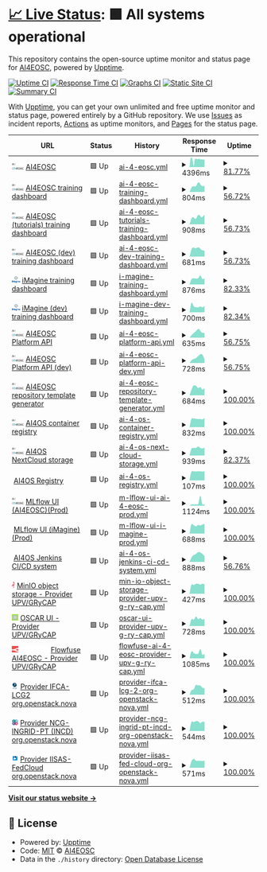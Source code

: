 # [📈 Live Status](https://AI4EOSC.github.io/status): <!--live status--> **🟩 All systems operational**

This repository contains the open-source uptime monitor and status page for [AI4EOSC](http://ai4eosc.eu), powered by [Upptime](https://github.com/upptime/upptime).

[![Uptime CI](https://github.com/AI4EOSC/status/workflows/Uptime%20CI/badge.svg)](https://github.com/AI4EOSC/status/actions?query=workflow%3A%22Uptime+CI%22)
[![Response Time CI](https://github.com/AI4EOSC/status/workflows/Response%20Time%20CI/badge.svg)](https://github.com/AI4EOSC/status/actions?query=workflow%3A%22Response+Time+CI%22)
[![Graphs CI](https://github.com/AI4EOSC/status/workflows/Graphs%20CI/badge.svg)](https://github.com/AI4EOSC/status/actions?query=workflow%3A%22Graphs+CI%22)
[![Static Site CI](https://github.com/AI4EOSC/status/workflows/Static%20Site%20CI/badge.svg)](https://github.com/AI4EOSC/status/actions?query=workflow%3A%22Static+Site+CI%22)
[![Summary CI](https://github.com/AI4EOSC/status/workflows/Summary%20CI/badge.svg)](https://github.com/AI4EOSC/status/actions?query=workflow%3A%22Summary+CI%22)

With [Upptime](https://upptime.js.org), you can get your own unlimited and free uptime monitor and status page, powered entirely by a GitHub repository. We use [Issues](https://github.com/AI4EOSC/status/issues) as incident reports, [Actions](https://github.com/AI4EOSC/status/actions) as uptime monitors, and [Pages](https://AI4EOSC.github.io/status) for the status page.

<!--start: status pages-->
<!-- This summary is generated by Upptime (https://github.com/upptime/upptime) -->
<!-- Do not edit this manually, your changes will be overwritten -->
<!-- prettier-ignore -->
| URL | Status | History | Response Time | Uptime |
| --- | ------ | ------- | ------------- | ------ |
| <img alt="" src="https://raw.githubusercontent.com/ai4eosc/status/master/static/logo.png" height="13"> [AI4EOSC](https://ai4eosc.eu) | 🟩 Up | [ai-4-eosc.yml](https://github.com/AI4EOSC/status/commits/HEAD/history/ai-4-eosc.yml) | <details><summary><img alt="Response time graph" src="./graphs/ai-4-eosc/response-time-week.png" height="20"> 4396ms</summary><br><a href="https://status.ai4eosc.eu/history/ai-4-eosc"><img alt="Response time 2616" src="https://img.shields.io/endpoint?url=https%3A%2F%2Fraw.githubusercontent.com%2FAI4EOSC%2Fstatus%2FHEAD%2Fapi%2Fai-4-eosc%2Fresponse-time.json"></a><br><a href="https://status.ai4eosc.eu/history/ai-4-eosc"><img alt="24-hour response time 4667" src="https://img.shields.io/endpoint?url=https%3A%2F%2Fraw.githubusercontent.com%2FAI4EOSC%2Fstatus%2FHEAD%2Fapi%2Fai-4-eosc%2Fresponse-time-day.json"></a><br><a href="https://status.ai4eosc.eu/history/ai-4-eosc"><img alt="7-day response time 4396" src="https://img.shields.io/endpoint?url=https%3A%2F%2Fraw.githubusercontent.com%2FAI4EOSC%2Fstatus%2FHEAD%2Fapi%2Fai-4-eosc%2Fresponse-time-week.json"></a><br><a href="https://status.ai4eosc.eu/history/ai-4-eosc"><img alt="30-day response time 4537" src="https://img.shields.io/endpoint?url=https%3A%2F%2Fraw.githubusercontent.com%2FAI4EOSC%2Fstatus%2FHEAD%2Fapi%2Fai-4-eosc%2Fresponse-time-month.json"></a><br><a href="https://status.ai4eosc.eu/history/ai-4-eosc"><img alt="1-year response time 2927" src="https://img.shields.io/endpoint?url=https%3A%2F%2Fraw.githubusercontent.com%2FAI4EOSC%2Fstatus%2FHEAD%2Fapi%2Fai-4-eosc%2Fresponse-time-year.json"></a></details> | <details><summary><a href="https://status.ai4eosc.eu/history/ai-4-eosc">81.77%</a></summary><a href="https://status.ai4eosc.eu/history/ai-4-eosc"><img alt="All-time uptime 97.24%" src="https://img.shields.io/endpoint?url=https%3A%2F%2Fraw.githubusercontent.com%2FAI4EOSC%2Fstatus%2FHEAD%2Fapi%2Fai-4-eosc%2Fuptime.json"></a><br><a href="https://status.ai4eosc.eu/history/ai-4-eosc"><img alt="24-hour uptime 98.17%" src="https://img.shields.io/endpoint?url=https%3A%2F%2Fraw.githubusercontent.com%2FAI4EOSC%2Fstatus%2FHEAD%2Fapi%2Fai-4-eosc%2Fuptime-day.json"></a><br><a href="https://status.ai4eosc.eu/history/ai-4-eosc"><img alt="7-day uptime 81.77%" src="https://img.shields.io/endpoint?url=https%3A%2F%2Fraw.githubusercontent.com%2FAI4EOSC%2Fstatus%2FHEAD%2Fapi%2Fai-4-eosc%2Fuptime-week.json"></a><br><a href="https://status.ai4eosc.eu/history/ai-4-eosc"><img alt="30-day uptime 95.65%" src="https://img.shields.io/endpoint?url=https%3A%2F%2Fraw.githubusercontent.com%2FAI4EOSC%2Fstatus%2FHEAD%2Fapi%2Fai-4-eosc%2Fuptime-month.json"></a><br><a href="https://status.ai4eosc.eu/history/ai-4-eosc"><img alt="1-year uptime 97.67%" src="https://img.shields.io/endpoint?url=https%3A%2F%2Fraw.githubusercontent.com%2FAI4EOSC%2Fstatus%2FHEAD%2Fapi%2Fai-4-eosc%2Fuptime-year.json"></a></details>
| <img alt="" src="https://raw.githubusercontent.com/ai4eosc/status/master/static/logo.png" height="13"> [AI4EOSC training dashboard](https://dashboard.cloud.ai4eosc.eu) | 🟩 Up | [ai-4-eosc-training-dashboard.yml](https://github.com/AI4EOSC/status/commits/HEAD/history/ai-4-eosc-training-dashboard.yml) | <details><summary><img alt="Response time graph" src="./graphs/ai-4-eosc-training-dashboard/response-time-week.png" height="20"> 804ms</summary><br><a href="https://status.ai4eosc.eu/history/ai-4-eosc-training-dashboard"><img alt="Response time 1078" src="https://img.shields.io/endpoint?url=https%3A%2F%2Fraw.githubusercontent.com%2FAI4EOSC%2Fstatus%2FHEAD%2Fapi%2Fai-4-eosc-training-dashboard%2Fresponse-time.json"></a><br><a href="https://status.ai4eosc.eu/history/ai-4-eosc-training-dashboard"><img alt="24-hour response time 814" src="https://img.shields.io/endpoint?url=https%3A%2F%2Fraw.githubusercontent.com%2FAI4EOSC%2Fstatus%2FHEAD%2Fapi%2Fai-4-eosc-training-dashboard%2Fresponse-time-day.json"></a><br><a href="https://status.ai4eosc.eu/history/ai-4-eosc-training-dashboard"><img alt="7-day response time 804" src="https://img.shields.io/endpoint?url=https%3A%2F%2Fraw.githubusercontent.com%2FAI4EOSC%2Fstatus%2FHEAD%2Fapi%2Fai-4-eosc-training-dashboard%2Fresponse-time-week.json"></a><br><a href="https://status.ai4eosc.eu/history/ai-4-eosc-training-dashboard"><img alt="30-day response time 963" src="https://img.shields.io/endpoint?url=https%3A%2F%2Fraw.githubusercontent.com%2FAI4EOSC%2Fstatus%2FHEAD%2Fapi%2Fai-4-eosc-training-dashboard%2Fresponse-time-month.json"></a><br><a href="https://status.ai4eosc.eu/history/ai-4-eosc-training-dashboard"><img alt="1-year response time 1049" src="https://img.shields.io/endpoint?url=https%3A%2F%2Fraw.githubusercontent.com%2FAI4EOSC%2Fstatus%2FHEAD%2Fapi%2Fai-4-eosc-training-dashboard%2Fresponse-time-year.json"></a></details> | <details><summary><a href="https://status.ai4eosc.eu/history/ai-4-eosc-training-dashboard">56.72%</a></summary><a href="https://status.ai4eosc.eu/history/ai-4-eosc-training-dashboard"><img alt="All-time uptime 93.41%" src="https://img.shields.io/endpoint?url=https%3A%2F%2Fraw.githubusercontent.com%2FAI4EOSC%2Fstatus%2FHEAD%2Fapi%2Fai-4-eosc-training-dashboard%2Fuptime.json"></a><br><a href="https://status.ai4eosc.eu/history/ai-4-eosc-training-dashboard"><img alt="24-hour uptime 98.20%" src="https://img.shields.io/endpoint?url=https%3A%2F%2Fraw.githubusercontent.com%2FAI4EOSC%2Fstatus%2FHEAD%2Fapi%2Fai-4-eosc-training-dashboard%2Fuptime-day.json"></a><br><a href="https://status.ai4eosc.eu/history/ai-4-eosc-training-dashboard"><img alt="7-day uptime 56.72%" src="https://img.shields.io/endpoint?url=https%3A%2F%2Fraw.githubusercontent.com%2FAI4EOSC%2Fstatus%2FHEAD%2Fapi%2Fai-4-eosc-training-dashboard%2Fuptime-week.json"></a><br><a href="https://status.ai4eosc.eu/history/ai-4-eosc-training-dashboard"><img alt="30-day uptime 90.04%" src="https://img.shields.io/endpoint?url=https%3A%2F%2Fraw.githubusercontent.com%2FAI4EOSC%2Fstatus%2FHEAD%2Fapi%2Fai-4-eosc-training-dashboard%2Fuptime-month.json"></a><br><a href="https://status.ai4eosc.eu/history/ai-4-eosc-training-dashboard"><img alt="1-year uptime 91.06%" src="https://img.shields.io/endpoint?url=https%3A%2F%2Fraw.githubusercontent.com%2FAI4EOSC%2Fstatus%2FHEAD%2Fapi%2Fai-4-eosc-training-dashboard%2Fuptime-year.json"></a></details>
| <img alt="" src="https://raw.githubusercontent.com/ai4eosc/status/master/static/logo.png" height="13"> [AI4EOSC (tutorials) training dashboard](https://tutorials.cloud.ai4eosc.eu) | 🟩 Up | [ai-4-eosc-tutorials-training-dashboard.yml](https://github.com/AI4EOSC/status/commits/HEAD/history/ai-4-eosc-tutorials-training-dashboard.yml) | <details><summary><img alt="Response time graph" src="./graphs/ai-4-eosc-tutorials-training-dashboard/response-time-week.png" height="20"> 908ms</summary><br><a href="https://status.ai4eosc.eu/history/ai-4-eosc-tutorials-training-dashboard"><img alt="Response time 1009" src="https://img.shields.io/endpoint?url=https%3A%2F%2Fraw.githubusercontent.com%2FAI4EOSC%2Fstatus%2FHEAD%2Fapi%2Fai-4-eosc-tutorials-training-dashboard%2Fresponse-time.json"></a><br><a href="https://status.ai4eosc.eu/history/ai-4-eosc-tutorials-training-dashboard"><img alt="24-hour response time 999" src="https://img.shields.io/endpoint?url=https%3A%2F%2Fraw.githubusercontent.com%2FAI4EOSC%2Fstatus%2FHEAD%2Fapi%2Fai-4-eosc-tutorials-training-dashboard%2Fresponse-time-day.json"></a><br><a href="https://status.ai4eosc.eu/history/ai-4-eosc-tutorials-training-dashboard"><img alt="7-day response time 908" src="https://img.shields.io/endpoint?url=https%3A%2F%2Fraw.githubusercontent.com%2FAI4EOSC%2Fstatus%2FHEAD%2Fapi%2Fai-4-eosc-tutorials-training-dashboard%2Fresponse-time-week.json"></a><br><a href="https://status.ai4eosc.eu/history/ai-4-eosc-tutorials-training-dashboard"><img alt="30-day response time 973" src="https://img.shields.io/endpoint?url=https%3A%2F%2Fraw.githubusercontent.com%2FAI4EOSC%2Fstatus%2FHEAD%2Fapi%2Fai-4-eosc-tutorials-training-dashboard%2Fresponse-time-month.json"></a><br><a href="https://status.ai4eosc.eu/history/ai-4-eosc-tutorials-training-dashboard"><img alt="1-year response time 1007" src="https://img.shields.io/endpoint?url=https%3A%2F%2Fraw.githubusercontent.com%2FAI4EOSC%2Fstatus%2FHEAD%2Fapi%2Fai-4-eosc-tutorials-training-dashboard%2Fresponse-time-year.json"></a></details> | <details><summary><a href="https://status.ai4eosc.eu/history/ai-4-eosc-tutorials-training-dashboard">56.73%</a></summary><a href="https://status.ai4eosc.eu/history/ai-4-eosc-tutorials-training-dashboard"><img alt="All-time uptime 91.29%" src="https://img.shields.io/endpoint?url=https%3A%2F%2Fraw.githubusercontent.com%2FAI4EOSC%2Fstatus%2FHEAD%2Fapi%2Fai-4-eosc-tutorials-training-dashboard%2Fuptime.json"></a><br><a href="https://status.ai4eosc.eu/history/ai-4-eosc-tutorials-training-dashboard"><img alt="24-hour uptime 98.24%" src="https://img.shields.io/endpoint?url=https%3A%2F%2Fraw.githubusercontent.com%2FAI4EOSC%2Fstatus%2FHEAD%2Fapi%2Fai-4-eosc-tutorials-training-dashboard%2Fuptime-day.json"></a><br><a href="https://status.ai4eosc.eu/history/ai-4-eosc-tutorials-training-dashboard"><img alt="7-day uptime 56.73%" src="https://img.shields.io/endpoint?url=https%3A%2F%2Fraw.githubusercontent.com%2FAI4EOSC%2Fstatus%2FHEAD%2Fapi%2Fai-4-eosc-tutorials-training-dashboard%2Fuptime-week.json"></a><br><a href="https://status.ai4eosc.eu/history/ai-4-eosc-tutorials-training-dashboard"><img alt="30-day uptime 90.04%" src="https://img.shields.io/endpoint?url=https%3A%2F%2Fraw.githubusercontent.com%2FAI4EOSC%2Fstatus%2FHEAD%2Fapi%2Fai-4-eosc-tutorials-training-dashboard%2Fuptime-month.json"></a><br><a href="https://status.ai4eosc.eu/history/ai-4-eosc-tutorials-training-dashboard"><img alt="1-year uptime 91.06%" src="https://img.shields.io/endpoint?url=https%3A%2F%2Fraw.githubusercontent.com%2FAI4EOSC%2Fstatus%2FHEAD%2Fapi%2Fai-4-eosc-tutorials-training-dashboard%2Fuptime-year.json"></a></details>
| <img alt="" src="https://raw.githubusercontent.com/ai4eosc/status/master/static/logo.png" height="13"> [AI4EOSC (dev) training dashboard](https://dashboard.dev.ai4eosc.eu) | 🟩 Up | [ai-4-eosc-dev-training-dashboard.yml](https://github.com/AI4EOSC/status/commits/HEAD/history/ai-4-eosc-dev-training-dashboard.yml) | <details><summary><img alt="Response time graph" src="./graphs/ai-4-eosc-dev-training-dashboard/response-time-week.png" height="20"> 681ms</summary><br><a href="https://status.ai4eosc.eu/history/ai-4-eosc-dev-training-dashboard"><img alt="Response time 984" src="https://img.shields.io/endpoint?url=https%3A%2F%2Fraw.githubusercontent.com%2FAI4EOSC%2Fstatus%2FHEAD%2Fapi%2Fai-4-eosc-dev-training-dashboard%2Fresponse-time.json"></a><br><a href="https://status.ai4eosc.eu/history/ai-4-eosc-dev-training-dashboard"><img alt="24-hour response time 566" src="https://img.shields.io/endpoint?url=https%3A%2F%2Fraw.githubusercontent.com%2FAI4EOSC%2Fstatus%2FHEAD%2Fapi%2Fai-4-eosc-dev-training-dashboard%2Fresponse-time-day.json"></a><br><a href="https://status.ai4eosc.eu/history/ai-4-eosc-dev-training-dashboard"><img alt="7-day response time 681" src="https://img.shields.io/endpoint?url=https%3A%2F%2Fraw.githubusercontent.com%2FAI4EOSC%2Fstatus%2FHEAD%2Fapi%2Fai-4-eosc-dev-training-dashboard%2Fresponse-time-week.json"></a><br><a href="https://status.ai4eosc.eu/history/ai-4-eosc-dev-training-dashboard"><img alt="30-day response time 717" src="https://img.shields.io/endpoint?url=https%3A%2F%2Fraw.githubusercontent.com%2FAI4EOSC%2Fstatus%2FHEAD%2Fapi%2Fai-4-eosc-dev-training-dashboard%2Fresponse-time-month.json"></a><br><a href="https://status.ai4eosc.eu/history/ai-4-eosc-dev-training-dashboard"><img alt="1-year response time 954" src="https://img.shields.io/endpoint?url=https%3A%2F%2Fraw.githubusercontent.com%2FAI4EOSC%2Fstatus%2FHEAD%2Fapi%2Fai-4-eosc-dev-training-dashboard%2Fresponse-time-year.json"></a></details> | <details><summary><a href="https://status.ai4eosc.eu/history/ai-4-eosc-dev-training-dashboard">56.73%</a></summary><a href="https://status.ai4eosc.eu/history/ai-4-eosc-dev-training-dashboard"><img alt="All-time uptime 93.66%" src="https://img.shields.io/endpoint?url=https%3A%2F%2Fraw.githubusercontent.com%2FAI4EOSC%2Fstatus%2FHEAD%2Fapi%2Fai-4-eosc-dev-training-dashboard%2Fuptime.json"></a><br><a href="https://status.ai4eosc.eu/history/ai-4-eosc-dev-training-dashboard"><img alt="24-hour uptime 98.27%" src="https://img.shields.io/endpoint?url=https%3A%2F%2Fraw.githubusercontent.com%2FAI4EOSC%2Fstatus%2FHEAD%2Fapi%2Fai-4-eosc-dev-training-dashboard%2Fuptime-day.json"></a><br><a href="https://status.ai4eosc.eu/history/ai-4-eosc-dev-training-dashboard"><img alt="7-day uptime 56.73%" src="https://img.shields.io/endpoint?url=https%3A%2F%2Fraw.githubusercontent.com%2FAI4EOSC%2Fstatus%2FHEAD%2Fapi%2Fai-4-eosc-dev-training-dashboard%2Fuptime-week.json"></a><br><a href="https://status.ai4eosc.eu/history/ai-4-eosc-dev-training-dashboard"><img alt="30-day uptime 90.04%" src="https://img.shields.io/endpoint?url=https%3A%2F%2Fraw.githubusercontent.com%2FAI4EOSC%2Fstatus%2FHEAD%2Fapi%2Fai-4-eosc-dev-training-dashboard%2Fuptime-month.json"></a><br><a href="https://status.ai4eosc.eu/history/ai-4-eosc-dev-training-dashboard"><img alt="1-year uptime 91.06%" src="https://img.shields.io/endpoint?url=https%3A%2F%2Fraw.githubusercontent.com%2FAI4EOSC%2Fstatus%2FHEAD%2Fapi%2Fai-4-eosc-dev-training-dashboard%2Fuptime-year.json"></a></details>
| <img alt="" src="https://raw.githubusercontent.com/ai4eosc/status/master/static/logo-imagine.png" height="13"> [iMagine training dashboard](https://dashboard.cloud.imagine-ai.eu) | 🟩 Up | [i-magine-training-dashboard.yml](https://github.com/AI4EOSC/status/commits/HEAD/history/i-magine-training-dashboard.yml) | <details><summary><img alt="Response time graph" src="./graphs/i-magine-training-dashboard/response-time-week.png" height="20"> 876ms</summary><br><a href="https://status.ai4eosc.eu/history/i-magine-training-dashboard"><img alt="Response time 1065" src="https://img.shields.io/endpoint?url=https%3A%2F%2Fraw.githubusercontent.com%2FAI4EOSC%2Fstatus%2FHEAD%2Fapi%2Fi-magine-training-dashboard%2Fresponse-time.json"></a><br><a href="https://status.ai4eosc.eu/history/i-magine-training-dashboard"><img alt="24-hour response time 875" src="https://img.shields.io/endpoint?url=https%3A%2F%2Fraw.githubusercontent.com%2FAI4EOSC%2Fstatus%2FHEAD%2Fapi%2Fi-magine-training-dashboard%2Fresponse-time-day.json"></a><br><a href="https://status.ai4eosc.eu/history/i-magine-training-dashboard"><img alt="7-day response time 876" src="https://img.shields.io/endpoint?url=https%3A%2F%2Fraw.githubusercontent.com%2FAI4EOSC%2Fstatus%2FHEAD%2Fapi%2Fi-magine-training-dashboard%2Fresponse-time-week.json"></a><br><a href="https://status.ai4eosc.eu/history/i-magine-training-dashboard"><img alt="30-day response time 999" src="https://img.shields.io/endpoint?url=https%3A%2F%2Fraw.githubusercontent.com%2FAI4EOSC%2Fstatus%2FHEAD%2Fapi%2Fi-magine-training-dashboard%2Fresponse-time-month.json"></a><br><a href="https://status.ai4eosc.eu/history/i-magine-training-dashboard"><img alt="1-year response time 1015" src="https://img.shields.io/endpoint?url=https%3A%2F%2Fraw.githubusercontent.com%2FAI4EOSC%2Fstatus%2FHEAD%2Fapi%2Fi-magine-training-dashboard%2Fresponse-time-year.json"></a></details> | <details><summary><a href="https://status.ai4eosc.eu/history/i-magine-training-dashboard">82.33%</a></summary><a href="https://status.ai4eosc.eu/history/i-magine-training-dashboard"><img alt="All-time uptime 98.68%" src="https://img.shields.io/endpoint?url=https%3A%2F%2Fraw.githubusercontent.com%2FAI4EOSC%2Fstatus%2FHEAD%2Fapi%2Fi-magine-training-dashboard%2Fuptime.json"></a><br><a href="https://status.ai4eosc.eu/history/i-magine-training-dashboard"><img alt="24-hour uptime 98.30%" src="https://img.shields.io/endpoint?url=https%3A%2F%2Fraw.githubusercontent.com%2FAI4EOSC%2Fstatus%2FHEAD%2Fapi%2Fi-magine-training-dashboard%2Fuptime-day.json"></a><br><a href="https://status.ai4eosc.eu/history/i-magine-training-dashboard"><img alt="7-day uptime 82.33%" src="https://img.shields.io/endpoint?url=https%3A%2F%2Fraw.githubusercontent.com%2FAI4EOSC%2Fstatus%2FHEAD%2Fapi%2Fi-magine-training-dashboard%2Fuptime-week.json"></a><br><a href="https://status.ai4eosc.eu/history/i-magine-training-dashboard"><img alt="30-day uptime 95.93%" src="https://img.shields.io/endpoint?url=https%3A%2F%2Fraw.githubusercontent.com%2FAI4EOSC%2Fstatus%2FHEAD%2Fapi%2Fi-magine-training-dashboard%2Fuptime-month.json"></a><br><a href="https://status.ai4eosc.eu/history/i-magine-training-dashboard"><img alt="1-year uptime 99.03%" src="https://img.shields.io/endpoint?url=https%3A%2F%2Fraw.githubusercontent.com%2FAI4EOSC%2Fstatus%2FHEAD%2Fapi%2Fi-magine-training-dashboard%2Fuptime-year.json"></a></details>
| <img alt="" src="https://raw.githubusercontent.com/ai4eosc/status/master/static/logo-imagine.png" height="13"> [iMagine (dev) training dashboard](https://dashboard.dev.imagine-ai.eu) | 🟩 Up | [i-magine-dev-training-dashboard.yml](https://github.com/AI4EOSC/status/commits/HEAD/history/i-magine-dev-training-dashboard.yml) | <details><summary><img alt="Response time graph" src="./graphs/i-magine-dev-training-dashboard/response-time-week.png" height="20"> 700ms</summary><br><a href="https://status.ai4eosc.eu/history/i-magine-dev-training-dashboard"><img alt="Response time 935" src="https://img.shields.io/endpoint?url=https%3A%2F%2Fraw.githubusercontent.com%2FAI4EOSC%2Fstatus%2FHEAD%2Fapi%2Fi-magine-dev-training-dashboard%2Fresponse-time.json"></a><br><a href="https://status.ai4eosc.eu/history/i-magine-dev-training-dashboard"><img alt="24-hour response time 651" src="https://img.shields.io/endpoint?url=https%3A%2F%2Fraw.githubusercontent.com%2FAI4EOSC%2Fstatus%2FHEAD%2Fapi%2Fi-magine-dev-training-dashboard%2Fresponse-time-day.json"></a><br><a href="https://status.ai4eosc.eu/history/i-magine-dev-training-dashboard"><img alt="7-day response time 700" src="https://img.shields.io/endpoint?url=https%3A%2F%2Fraw.githubusercontent.com%2FAI4EOSC%2Fstatus%2FHEAD%2Fapi%2Fi-magine-dev-training-dashboard%2Fresponse-time-week.json"></a><br><a href="https://status.ai4eosc.eu/history/i-magine-dev-training-dashboard"><img alt="30-day response time 746" src="https://img.shields.io/endpoint?url=https%3A%2F%2Fraw.githubusercontent.com%2FAI4EOSC%2Fstatus%2FHEAD%2Fapi%2Fi-magine-dev-training-dashboard%2Fresponse-time-month.json"></a><br><a href="https://status.ai4eosc.eu/history/i-magine-dev-training-dashboard"><img alt="1-year response time 891" src="https://img.shields.io/endpoint?url=https%3A%2F%2Fraw.githubusercontent.com%2FAI4EOSC%2Fstatus%2FHEAD%2Fapi%2Fi-magine-dev-training-dashboard%2Fresponse-time-year.json"></a></details> | <details><summary><a href="https://status.ai4eosc.eu/history/i-magine-dev-training-dashboard">82.34%</a></summary><a href="https://status.ai4eosc.eu/history/i-magine-dev-training-dashboard"><img alt="All-time uptime 98.57%" src="https://img.shields.io/endpoint?url=https%3A%2F%2Fraw.githubusercontent.com%2FAI4EOSC%2Fstatus%2FHEAD%2Fapi%2Fi-magine-dev-training-dashboard%2Fuptime.json"></a><br><a href="https://status.ai4eosc.eu/history/i-magine-dev-training-dashboard"><img alt="24-hour uptime 98.34%" src="https://img.shields.io/endpoint?url=https%3A%2F%2Fraw.githubusercontent.com%2FAI4EOSC%2Fstatus%2FHEAD%2Fapi%2Fi-magine-dev-training-dashboard%2Fuptime-day.json"></a><br><a href="https://status.ai4eosc.eu/history/i-magine-dev-training-dashboard"><img alt="7-day uptime 82.34%" src="https://img.shields.io/endpoint?url=https%3A%2F%2Fraw.githubusercontent.com%2FAI4EOSC%2Fstatus%2FHEAD%2Fapi%2Fi-magine-dev-training-dashboard%2Fuptime-week.json"></a><br><a href="https://status.ai4eosc.eu/history/i-magine-dev-training-dashboard"><img alt="30-day uptime 95.94%" src="https://img.shields.io/endpoint?url=https%3A%2F%2Fraw.githubusercontent.com%2FAI4EOSC%2Fstatus%2FHEAD%2Fapi%2Fi-magine-dev-training-dashboard%2Fuptime-month.json"></a><br><a href="https://status.ai4eosc.eu/history/i-magine-dev-training-dashboard"><img alt="1-year uptime 99.03%" src="https://img.shields.io/endpoint?url=https%3A%2F%2Fraw.githubusercontent.com%2FAI4EOSC%2Fstatus%2FHEAD%2Fapi%2Fi-magine-dev-training-dashboard%2Fuptime-year.json"></a></details>
| <img alt="" src="https://raw.githubusercontent.com/ai4eosc/status/master/static/logo.png" height="13"> [AI4EOSC Platform API](https://api.cloud.ai4eosc.eu) | 🟩 Up | [ai-4-eosc-platform-api.yml](https://github.com/AI4EOSC/status/commits/HEAD/history/ai-4-eosc-platform-api.yml) | <details><summary><img alt="Response time graph" src="./graphs/ai-4-eosc-platform-api/response-time-week.png" height="20"> 635ms</summary><br><a href="https://status.ai4eosc.eu/history/ai-4-eosc-platform-api"><img alt="Response time 948" src="https://img.shields.io/endpoint?url=https%3A%2F%2Fraw.githubusercontent.com%2FAI4EOSC%2Fstatus%2FHEAD%2Fapi%2Fai-4-eosc-platform-api%2Fresponse-time.json"></a><br><a href="https://status.ai4eosc.eu/history/ai-4-eosc-platform-api"><img alt="24-hour response time 512" src="https://img.shields.io/endpoint?url=https%3A%2F%2Fraw.githubusercontent.com%2FAI4EOSC%2Fstatus%2FHEAD%2Fapi%2Fai-4-eosc-platform-api%2Fresponse-time-day.json"></a><br><a href="https://status.ai4eosc.eu/history/ai-4-eosc-platform-api"><img alt="7-day response time 635" src="https://img.shields.io/endpoint?url=https%3A%2F%2Fraw.githubusercontent.com%2FAI4EOSC%2Fstatus%2FHEAD%2Fapi%2Fai-4-eosc-platform-api%2Fresponse-time-week.json"></a><br><a href="https://status.ai4eosc.eu/history/ai-4-eosc-platform-api"><img alt="30-day response time 665" src="https://img.shields.io/endpoint?url=https%3A%2F%2Fraw.githubusercontent.com%2FAI4EOSC%2Fstatus%2FHEAD%2Fapi%2Fai-4-eosc-platform-api%2Fresponse-time-month.json"></a><br><a href="https://status.ai4eosc.eu/history/ai-4-eosc-platform-api"><img alt="1-year response time 936" src="https://img.shields.io/endpoint?url=https%3A%2F%2Fraw.githubusercontent.com%2FAI4EOSC%2Fstatus%2FHEAD%2Fapi%2Fai-4-eosc-platform-api%2Fresponse-time-year.json"></a></details> | <details><summary><a href="https://status.ai4eosc.eu/history/ai-4-eosc-platform-api">56.75%</a></summary><a href="https://status.ai4eosc.eu/history/ai-4-eosc-platform-api"><img alt="All-time uptime 93.67%" src="https://img.shields.io/endpoint?url=https%3A%2F%2Fraw.githubusercontent.com%2FAI4EOSC%2Fstatus%2FHEAD%2Fapi%2Fai-4-eosc-platform-api%2Fuptime.json"></a><br><a href="https://status.ai4eosc.eu/history/ai-4-eosc-platform-api"><img alt="24-hour uptime 98.37%" src="https://img.shields.io/endpoint?url=https%3A%2F%2Fraw.githubusercontent.com%2FAI4EOSC%2Fstatus%2FHEAD%2Fapi%2Fai-4-eosc-platform-api%2Fuptime-day.json"></a><br><a href="https://status.ai4eosc.eu/history/ai-4-eosc-platform-api"><img alt="7-day uptime 56.75%" src="https://img.shields.io/endpoint?url=https%3A%2F%2Fraw.githubusercontent.com%2FAI4EOSC%2Fstatus%2FHEAD%2Fapi%2Fai-4-eosc-platform-api%2Fuptime-week.json"></a><br><a href="https://status.ai4eosc.eu/history/ai-4-eosc-platform-api"><img alt="30-day uptime 90.05%" src="https://img.shields.io/endpoint?url=https%3A%2F%2Fraw.githubusercontent.com%2FAI4EOSC%2Fstatus%2FHEAD%2Fapi%2Fai-4-eosc-platform-api%2Fuptime-month.json"></a><br><a href="https://status.ai4eosc.eu/history/ai-4-eosc-platform-api"><img alt="1-year uptime 90.94%" src="https://img.shields.io/endpoint?url=https%3A%2F%2Fraw.githubusercontent.com%2FAI4EOSC%2Fstatus%2FHEAD%2Fapi%2Fai-4-eosc-platform-api%2Fuptime-year.json"></a></details>
| <img alt="" src="https://raw.githubusercontent.com/ai4eosc/status/master/static/logo.png" height="13"> [AI4EOSC Platform API (dev)](https://api.dev.ai4eosc.eu) | 🟩 Up | [ai-4-eosc-platform-api-dev.yml](https://github.com/AI4EOSC/status/commits/HEAD/history/ai-4-eosc-platform-api-dev.yml) | <details><summary><img alt="Response time graph" src="./graphs/ai-4-eosc-platform-api-dev/response-time-week.png" height="20"> 728ms</summary><br><a href="https://status.ai4eosc.eu/history/ai-4-eosc-platform-api-dev"><img alt="Response time 944" src="https://img.shields.io/endpoint?url=https%3A%2F%2Fraw.githubusercontent.com%2FAI4EOSC%2Fstatus%2FHEAD%2Fapi%2Fai-4-eosc-platform-api-dev%2Fresponse-time.json"></a><br><a href="https://status.ai4eosc.eu/history/ai-4-eosc-platform-api-dev"><img alt="24-hour response time 499" src="https://img.shields.io/endpoint?url=https%3A%2F%2Fraw.githubusercontent.com%2FAI4EOSC%2Fstatus%2FHEAD%2Fapi%2Fai-4-eosc-platform-api-dev%2Fresponse-time-day.json"></a><br><a href="https://status.ai4eosc.eu/history/ai-4-eosc-platform-api-dev"><img alt="7-day response time 728" src="https://img.shields.io/endpoint?url=https%3A%2F%2Fraw.githubusercontent.com%2FAI4EOSC%2Fstatus%2FHEAD%2Fapi%2Fai-4-eosc-platform-api-dev%2Fresponse-time-week.json"></a><br><a href="https://status.ai4eosc.eu/history/ai-4-eosc-platform-api-dev"><img alt="30-day response time 644" src="https://img.shields.io/endpoint?url=https%3A%2F%2Fraw.githubusercontent.com%2FAI4EOSC%2Fstatus%2FHEAD%2Fapi%2Fai-4-eosc-platform-api-dev%2Fresponse-time-month.json"></a><br><a href="https://status.ai4eosc.eu/history/ai-4-eosc-platform-api-dev"><img alt="1-year response time 928" src="https://img.shields.io/endpoint?url=https%3A%2F%2Fraw.githubusercontent.com%2FAI4EOSC%2Fstatus%2FHEAD%2Fapi%2Fai-4-eosc-platform-api-dev%2Fresponse-time-year.json"></a></details> | <details><summary><a href="https://status.ai4eosc.eu/history/ai-4-eosc-platform-api-dev">56.75%</a></summary><a href="https://status.ai4eosc.eu/history/ai-4-eosc-platform-api-dev"><img alt="All-time uptime 92.79%" src="https://img.shields.io/endpoint?url=https%3A%2F%2Fraw.githubusercontent.com%2FAI4EOSC%2Fstatus%2FHEAD%2Fapi%2Fai-4-eosc-platform-api-dev%2Fuptime.json"></a><br><a href="https://status.ai4eosc.eu/history/ai-4-eosc-platform-api-dev"><img alt="24-hour uptime 98.40%" src="https://img.shields.io/endpoint?url=https%3A%2F%2Fraw.githubusercontent.com%2FAI4EOSC%2Fstatus%2FHEAD%2Fapi%2Fai-4-eosc-platform-api-dev%2Fuptime-day.json"></a><br><a href="https://status.ai4eosc.eu/history/ai-4-eosc-platform-api-dev"><img alt="7-day uptime 56.75%" src="https://img.shields.io/endpoint?url=https%3A%2F%2Fraw.githubusercontent.com%2FAI4EOSC%2Fstatus%2FHEAD%2Fapi%2Fai-4-eosc-platform-api-dev%2Fuptime-week.json"></a><br><a href="https://status.ai4eosc.eu/history/ai-4-eosc-platform-api-dev"><img alt="30-day uptime 90.05%" src="https://img.shields.io/endpoint?url=https%3A%2F%2Fraw.githubusercontent.com%2FAI4EOSC%2Fstatus%2FHEAD%2Fapi%2Fai-4-eosc-platform-api-dev%2Fuptime-month.json"></a><br><a href="https://status.ai4eosc.eu/history/ai-4-eosc-platform-api-dev"><img alt="1-year uptime 90.94%" src="https://img.shields.io/endpoint?url=https%3A%2F%2Fraw.githubusercontent.com%2FAI4EOSC%2Fstatus%2FHEAD%2Fapi%2Fai-4-eosc-platform-api-dev%2Fuptime-year.json"></a></details>
| <img alt="" src="https://raw.githubusercontent.com/ai4eosc/status/master/static/logo.png" height="13"> [AI4EOSC repository template generator](https://templates.cloud.ai4eosc.eu/) | 🟩 Up | [ai-4-eosc-repository-template-generator.yml](https://github.com/AI4EOSC/status/commits/HEAD/history/ai-4-eosc-repository-template-generator.yml) | <details><summary><img alt="Response time graph" src="./graphs/ai-4-eosc-repository-template-generator/response-time-week.png" height="20"> 684ms</summary><br><a href="https://status.ai4eosc.eu/history/ai-4-eosc-repository-template-generator"><img alt="Response time 880" src="https://img.shields.io/endpoint?url=https%3A%2F%2Fraw.githubusercontent.com%2FAI4EOSC%2Fstatus%2FHEAD%2Fapi%2Fai-4-eosc-repository-template-generator%2Fresponse-time.json"></a><br><a href="https://status.ai4eosc.eu/history/ai-4-eosc-repository-template-generator"><img alt="24-hour response time 639" src="https://img.shields.io/endpoint?url=https%3A%2F%2Fraw.githubusercontent.com%2FAI4EOSC%2Fstatus%2FHEAD%2Fapi%2Fai-4-eosc-repository-template-generator%2Fresponse-time-day.json"></a><br><a href="https://status.ai4eosc.eu/history/ai-4-eosc-repository-template-generator"><img alt="7-day response time 684" src="https://img.shields.io/endpoint?url=https%3A%2F%2Fraw.githubusercontent.com%2FAI4EOSC%2Fstatus%2FHEAD%2Fapi%2Fai-4-eosc-repository-template-generator%2Fresponse-time-week.json"></a><br><a href="https://status.ai4eosc.eu/history/ai-4-eosc-repository-template-generator"><img alt="30-day response time 764" src="https://img.shields.io/endpoint?url=https%3A%2F%2Fraw.githubusercontent.com%2FAI4EOSC%2Fstatus%2FHEAD%2Fapi%2Fai-4-eosc-repository-template-generator%2Fresponse-time-month.json"></a><br><a href="https://status.ai4eosc.eu/history/ai-4-eosc-repository-template-generator"><img alt="1-year response time 884" src="https://img.shields.io/endpoint?url=https%3A%2F%2Fraw.githubusercontent.com%2FAI4EOSC%2Fstatus%2FHEAD%2Fapi%2Fai-4-eosc-repository-template-generator%2Fresponse-time-year.json"></a></details> | <details><summary><a href="https://status.ai4eosc.eu/history/ai-4-eosc-repository-template-generator">100.00%</a></summary><a href="https://status.ai4eosc.eu/history/ai-4-eosc-repository-template-generator"><img alt="All-time uptime 99.80%" src="https://img.shields.io/endpoint?url=https%3A%2F%2Fraw.githubusercontent.com%2FAI4EOSC%2Fstatus%2FHEAD%2Fapi%2Fai-4-eosc-repository-template-generator%2Fuptime.json"></a><br><a href="https://status.ai4eosc.eu/history/ai-4-eosc-repository-template-generator"><img alt="24-hour uptime 100.00%" src="https://img.shields.io/endpoint?url=https%3A%2F%2Fraw.githubusercontent.com%2FAI4EOSC%2Fstatus%2FHEAD%2Fapi%2Fai-4-eosc-repository-template-generator%2Fuptime-day.json"></a><br><a href="https://status.ai4eosc.eu/history/ai-4-eosc-repository-template-generator"><img alt="7-day uptime 100.00%" src="https://img.shields.io/endpoint?url=https%3A%2F%2Fraw.githubusercontent.com%2FAI4EOSC%2Fstatus%2FHEAD%2Fapi%2Fai-4-eosc-repository-template-generator%2Fuptime-week.json"></a><br><a href="https://status.ai4eosc.eu/history/ai-4-eosc-repository-template-generator"><img alt="30-day uptime 99.83%" src="https://img.shields.io/endpoint?url=https%3A%2F%2Fraw.githubusercontent.com%2FAI4EOSC%2Fstatus%2FHEAD%2Fapi%2Fai-4-eosc-repository-template-generator%2Fuptime-month.json"></a><br><a href="https://status.ai4eosc.eu/history/ai-4-eosc-repository-template-generator"><img alt="1-year uptime 99.69%" src="https://img.shields.io/endpoint?url=https%3A%2F%2Fraw.githubusercontent.com%2FAI4EOSC%2Fstatus%2FHEAD%2Fapi%2Fai-4-eosc-repository-template-generator%2Fuptime-year.json"></a></details>
| <img alt="" src="https://raw.githubusercontent.com/ai4eosc/status/master/static/logo.png" height="13"> [AI4OS container registry](https://registry.services.ai4os.eu/) | 🟩 Up | [ai-4-os-container-registry.yml](https://github.com/AI4EOSC/status/commits/HEAD/history/ai-4-os-container-registry.yml) | <details><summary><img alt="Response time graph" src="./graphs/ai-4-os-container-registry/response-time-week.png" height="20"> 832ms</summary><br><a href="https://status.ai4eosc.eu/history/ai-4-os-container-registry"><img alt="Response time 984" src="https://img.shields.io/endpoint?url=https%3A%2F%2Fraw.githubusercontent.com%2FAI4EOSC%2Fstatus%2FHEAD%2Fapi%2Fai-4-os-container-registry%2Fresponse-time.json"></a><br><a href="https://status.ai4eosc.eu/history/ai-4-os-container-registry"><img alt="24-hour response time 903" src="https://img.shields.io/endpoint?url=https%3A%2F%2Fraw.githubusercontent.com%2FAI4EOSC%2Fstatus%2FHEAD%2Fapi%2Fai-4-os-container-registry%2Fresponse-time-day.json"></a><br><a href="https://status.ai4eosc.eu/history/ai-4-os-container-registry"><img alt="7-day response time 832" src="https://img.shields.io/endpoint?url=https%3A%2F%2Fraw.githubusercontent.com%2FAI4EOSC%2Fstatus%2FHEAD%2Fapi%2Fai-4-os-container-registry%2Fresponse-time-week.json"></a><br><a href="https://status.ai4eosc.eu/history/ai-4-os-container-registry"><img alt="30-day response time 959" src="https://img.shields.io/endpoint?url=https%3A%2F%2Fraw.githubusercontent.com%2FAI4EOSC%2Fstatus%2FHEAD%2Fapi%2Fai-4-os-container-registry%2Fresponse-time-month.json"></a><br><a href="https://status.ai4eosc.eu/history/ai-4-os-container-registry"><img alt="1-year response time 979" src="https://img.shields.io/endpoint?url=https%3A%2F%2Fraw.githubusercontent.com%2FAI4EOSC%2Fstatus%2FHEAD%2Fapi%2Fai-4-os-container-registry%2Fresponse-time-year.json"></a></details> | <details><summary><a href="https://status.ai4eosc.eu/history/ai-4-os-container-registry">100.00%</a></summary><a href="https://status.ai4eosc.eu/history/ai-4-os-container-registry"><img alt="All-time uptime 99.76%" src="https://img.shields.io/endpoint?url=https%3A%2F%2Fraw.githubusercontent.com%2FAI4EOSC%2Fstatus%2FHEAD%2Fapi%2Fai-4-os-container-registry%2Fuptime.json"></a><br><a href="https://status.ai4eosc.eu/history/ai-4-os-container-registry"><img alt="24-hour uptime 100.00%" src="https://img.shields.io/endpoint?url=https%3A%2F%2Fraw.githubusercontent.com%2FAI4EOSC%2Fstatus%2FHEAD%2Fapi%2Fai-4-os-container-registry%2Fuptime-day.json"></a><br><a href="https://status.ai4eosc.eu/history/ai-4-os-container-registry"><img alt="7-day uptime 100.00%" src="https://img.shields.io/endpoint?url=https%3A%2F%2Fraw.githubusercontent.com%2FAI4EOSC%2Fstatus%2FHEAD%2Fapi%2Fai-4-os-container-registry%2Fuptime-week.json"></a><br><a href="https://status.ai4eosc.eu/history/ai-4-os-container-registry"><img alt="30-day uptime 100.00%" src="https://img.shields.io/endpoint?url=https%3A%2F%2Fraw.githubusercontent.com%2FAI4EOSC%2Fstatus%2FHEAD%2Fapi%2Fai-4-os-container-registry%2Fuptime-month.json"></a><br><a href="https://status.ai4eosc.eu/history/ai-4-os-container-registry"><img alt="1-year uptime 99.75%" src="https://img.shields.io/endpoint?url=https%3A%2F%2Fraw.githubusercontent.com%2FAI4EOSC%2Fstatus%2FHEAD%2Fapi%2Fai-4-os-container-registry%2Fuptime-year.json"></a></details>
| <img alt="" src="https://raw.githubusercontent.com/ai4eosc/status/master/static/logo.png" height="13"> [AI4OS NextCloud storage](https://share.services.ai4os.eu) | 🟩 Up | [ai-4-os-next-cloud-storage.yml](https://github.com/AI4EOSC/status/commits/HEAD/history/ai-4-os-next-cloud-storage.yml) | <details><summary><img alt="Response time graph" src="./graphs/ai-4-os-next-cloud-storage/response-time-week.png" height="20"> 939ms</summary><br><a href="https://status.ai4eosc.eu/history/ai-4-os-next-cloud-storage"><img alt="Response time 923" src="https://img.shields.io/endpoint?url=https%3A%2F%2Fraw.githubusercontent.com%2FAI4EOSC%2Fstatus%2FHEAD%2Fapi%2Fai-4-os-next-cloud-storage%2Fresponse-time.json"></a><br><a href="https://status.ai4eosc.eu/history/ai-4-os-next-cloud-storage"><img alt="24-hour response time 1017" src="https://img.shields.io/endpoint?url=https%3A%2F%2Fraw.githubusercontent.com%2FAI4EOSC%2Fstatus%2FHEAD%2Fapi%2Fai-4-os-next-cloud-storage%2Fresponse-time-day.json"></a><br><a href="https://status.ai4eosc.eu/history/ai-4-os-next-cloud-storage"><img alt="7-day response time 939" src="https://img.shields.io/endpoint?url=https%3A%2F%2Fraw.githubusercontent.com%2FAI4EOSC%2Fstatus%2FHEAD%2Fapi%2Fai-4-os-next-cloud-storage%2Fresponse-time-week.json"></a><br><a href="https://status.ai4eosc.eu/history/ai-4-os-next-cloud-storage"><img alt="30-day response time 1047" src="https://img.shields.io/endpoint?url=https%3A%2F%2Fraw.githubusercontent.com%2FAI4EOSC%2Fstatus%2FHEAD%2Fapi%2Fai-4-os-next-cloud-storage%2Fresponse-time-month.json"></a><br><a href="https://status.ai4eosc.eu/history/ai-4-os-next-cloud-storage"><img alt="1-year response time 924" src="https://img.shields.io/endpoint?url=https%3A%2F%2Fraw.githubusercontent.com%2FAI4EOSC%2Fstatus%2FHEAD%2Fapi%2Fai-4-os-next-cloud-storage%2Fresponse-time-year.json"></a></details> | <details><summary><a href="https://status.ai4eosc.eu/history/ai-4-os-next-cloud-storage">82.37%</a></summary><a href="https://status.ai4eosc.eu/history/ai-4-os-next-cloud-storage"><img alt="All-time uptime 98.93%" src="https://img.shields.io/endpoint?url=https%3A%2F%2Fraw.githubusercontent.com%2FAI4EOSC%2Fstatus%2FHEAD%2Fapi%2Fai-4-os-next-cloud-storage%2Fuptime.json"></a><br><a href="https://status.ai4eosc.eu/history/ai-4-os-next-cloud-storage"><img alt="24-hour uptime 98.44%" src="https://img.shields.io/endpoint?url=https%3A%2F%2Fraw.githubusercontent.com%2FAI4EOSC%2Fstatus%2FHEAD%2Fapi%2Fai-4-os-next-cloud-storage%2Fuptime-day.json"></a><br><a href="https://status.ai4eosc.eu/history/ai-4-os-next-cloud-storage"><img alt="7-day uptime 82.37%" src="https://img.shields.io/endpoint?url=https%3A%2F%2Fraw.githubusercontent.com%2FAI4EOSC%2Fstatus%2FHEAD%2Fapi%2Fai-4-os-next-cloud-storage%2Fuptime-week.json"></a><br><a href="https://status.ai4eosc.eu/history/ai-4-os-next-cloud-storage"><img alt="30-day uptime 95.94%" src="https://img.shields.io/endpoint?url=https%3A%2F%2Fraw.githubusercontent.com%2FAI4EOSC%2Fstatus%2FHEAD%2Fapi%2Fai-4-os-next-cloud-storage%2Fuptime-month.json"></a><br><a href="https://status.ai4eosc.eu/history/ai-4-os-next-cloud-storage"><img alt="1-year uptime 99.00%" src="https://img.shields.io/endpoint?url=https%3A%2F%2Fraw.githubusercontent.com%2FAI4EOSC%2Fstatus%2FHEAD%2Fapi%2Fai-4-os-next-cloud-storage%2Fuptime-year.json"></a></details>
| <img alt="" src="https://goharbor.io/img/logos/harbor-icon-color.png" height="13"> [AI4OS Registry](https://registry.services.ai4os.eu) | 🟩 Up | [ai-4-os-registry.yml](https://github.com/AI4EOSC/status/commits/HEAD/history/ai-4-os-registry.yml) | <details><summary><img alt="Response time graph" src="./graphs/ai-4-os-registry/response-time-week.png" height="20"> 107ms</summary><br><a href="https://status.ai4eosc.eu/history/ai-4-os-registry"><img alt="Response time 132" src="https://img.shields.io/endpoint?url=https%3A%2F%2Fraw.githubusercontent.com%2FAI4EOSC%2Fstatus%2FHEAD%2Fapi%2Fai-4-os-registry%2Fresponse-time.json"></a><br><a href="https://status.ai4eosc.eu/history/ai-4-os-registry"><img alt="24-hour response time 108" src="https://img.shields.io/endpoint?url=https%3A%2F%2Fraw.githubusercontent.com%2FAI4EOSC%2Fstatus%2FHEAD%2Fapi%2Fai-4-os-registry%2Fresponse-time-day.json"></a><br><a href="https://status.ai4eosc.eu/history/ai-4-os-registry"><img alt="7-day response time 107" src="https://img.shields.io/endpoint?url=https%3A%2F%2Fraw.githubusercontent.com%2FAI4EOSC%2Fstatus%2FHEAD%2Fapi%2Fai-4-os-registry%2Fresponse-time-week.json"></a><br><a href="https://status.ai4eosc.eu/history/ai-4-os-registry"><img alt="30-day response time 124" src="https://img.shields.io/endpoint?url=https%3A%2F%2Fraw.githubusercontent.com%2FAI4EOSC%2Fstatus%2FHEAD%2Fapi%2Fai-4-os-registry%2Fresponse-time-month.json"></a><br><a href="https://status.ai4eosc.eu/history/ai-4-os-registry"><img alt="1-year response time 132" src="https://img.shields.io/endpoint?url=https%3A%2F%2Fraw.githubusercontent.com%2FAI4EOSC%2Fstatus%2FHEAD%2Fapi%2Fai-4-os-registry%2Fresponse-time-year.json"></a></details> | <details><summary><a href="https://status.ai4eosc.eu/history/ai-4-os-registry">100.00%</a></summary><a href="https://status.ai4eosc.eu/history/ai-4-os-registry"><img alt="All-time uptime 99.74%" src="https://img.shields.io/endpoint?url=https%3A%2F%2Fraw.githubusercontent.com%2FAI4EOSC%2Fstatus%2FHEAD%2Fapi%2Fai-4-os-registry%2Fuptime.json"></a><br><a href="https://status.ai4eosc.eu/history/ai-4-os-registry"><img alt="24-hour uptime 100.00%" src="https://img.shields.io/endpoint?url=https%3A%2F%2Fraw.githubusercontent.com%2FAI4EOSC%2Fstatus%2FHEAD%2Fapi%2Fai-4-os-registry%2Fuptime-day.json"></a><br><a href="https://status.ai4eosc.eu/history/ai-4-os-registry"><img alt="7-day uptime 100.00%" src="https://img.shields.io/endpoint?url=https%3A%2F%2Fraw.githubusercontent.com%2FAI4EOSC%2Fstatus%2FHEAD%2Fapi%2Fai-4-os-registry%2Fuptime-week.json"></a><br><a href="https://status.ai4eosc.eu/history/ai-4-os-registry"><img alt="30-day uptime 100.00%" src="https://img.shields.io/endpoint?url=https%3A%2F%2Fraw.githubusercontent.com%2FAI4EOSC%2Fstatus%2FHEAD%2Fapi%2Fai-4-os-registry%2Fuptime-month.json"></a><br><a href="https://status.ai4eosc.eu/history/ai-4-os-registry"><img alt="1-year uptime 99.74%" src="https://img.shields.io/endpoint?url=https%3A%2F%2Fraw.githubusercontent.com%2FAI4EOSC%2Fstatus%2FHEAD%2Fapi%2Fai-4-os-registry%2Fuptime-year.json"></a></details>
| <img alt="" src="https://raw.githubusercontent.com/ai4eosc/status/master/static/logo.png" height="13"> [MLflow UI (AI4EOSC)(Prod)](https://mlflow.cloud.ai4eosc.eu/) | 🟩 Up | [m-lflow-ui-ai-4-eosc-prod.yml](https://github.com/AI4EOSC/status/commits/HEAD/history/m-lflow-ui-ai-4-eosc-prod.yml) | <details><summary><img alt="Response time graph" src="./graphs/m-lflow-ui-ai-4-eosc-prod/response-time-week.png" height="20"> 1124ms</summary><br><a href="https://status.ai4eosc.eu/history/m-lflow-ui-ai-4-eosc-prod"><img alt="Response time 803" src="https://img.shields.io/endpoint?url=https%3A%2F%2Fraw.githubusercontent.com%2FAI4EOSC%2Fstatus%2FHEAD%2Fapi%2Fm-lflow-ui-ai-4-eosc-prod%2Fresponse-time.json"></a><br><a href="https://status.ai4eosc.eu/history/m-lflow-ui-ai-4-eosc-prod"><img alt="24-hour response time 608" src="https://img.shields.io/endpoint?url=https%3A%2F%2Fraw.githubusercontent.com%2FAI4EOSC%2Fstatus%2FHEAD%2Fapi%2Fm-lflow-ui-ai-4-eosc-prod%2Fresponse-time-day.json"></a><br><a href="https://status.ai4eosc.eu/history/m-lflow-ui-ai-4-eosc-prod"><img alt="7-day response time 1124" src="https://img.shields.io/endpoint?url=https%3A%2F%2Fraw.githubusercontent.com%2FAI4EOSC%2Fstatus%2FHEAD%2Fapi%2Fm-lflow-ui-ai-4-eosc-prod%2Fresponse-time-week.json"></a><br><a href="https://status.ai4eosc.eu/history/m-lflow-ui-ai-4-eosc-prod"><img alt="30-day response time 744" src="https://img.shields.io/endpoint?url=https%3A%2F%2Fraw.githubusercontent.com%2FAI4EOSC%2Fstatus%2FHEAD%2Fapi%2Fm-lflow-ui-ai-4-eosc-prod%2Fresponse-time-month.json"></a><br><a href="https://status.ai4eosc.eu/history/m-lflow-ui-ai-4-eosc-prod"><img alt="1-year response time 803" src="https://img.shields.io/endpoint?url=https%3A%2F%2Fraw.githubusercontent.com%2FAI4EOSC%2Fstatus%2FHEAD%2Fapi%2Fm-lflow-ui-ai-4-eosc-prod%2Fresponse-time-year.json"></a></details> | <details><summary><a href="https://status.ai4eosc.eu/history/m-lflow-ui-ai-4-eosc-prod">100.00%</a></summary><a href="https://status.ai4eosc.eu/history/m-lflow-ui-ai-4-eosc-prod"><img alt="All-time uptime 100.00%" src="https://img.shields.io/endpoint?url=https%3A%2F%2Fraw.githubusercontent.com%2FAI4EOSC%2Fstatus%2FHEAD%2Fapi%2Fm-lflow-ui-ai-4-eosc-prod%2Fuptime.json"></a><br><a href="https://status.ai4eosc.eu/history/m-lflow-ui-ai-4-eosc-prod"><img alt="24-hour uptime 100.00%" src="https://img.shields.io/endpoint?url=https%3A%2F%2Fraw.githubusercontent.com%2FAI4EOSC%2Fstatus%2FHEAD%2Fapi%2Fm-lflow-ui-ai-4-eosc-prod%2Fuptime-day.json"></a><br><a href="https://status.ai4eosc.eu/history/m-lflow-ui-ai-4-eosc-prod"><img alt="7-day uptime 100.00%" src="https://img.shields.io/endpoint?url=https%3A%2F%2Fraw.githubusercontent.com%2FAI4EOSC%2Fstatus%2FHEAD%2Fapi%2Fm-lflow-ui-ai-4-eosc-prod%2Fuptime-week.json"></a><br><a href="https://status.ai4eosc.eu/history/m-lflow-ui-ai-4-eosc-prod"><img alt="30-day uptime 100.00%" src="https://img.shields.io/endpoint?url=https%3A%2F%2Fraw.githubusercontent.com%2FAI4EOSC%2Fstatus%2FHEAD%2Fapi%2Fm-lflow-ui-ai-4-eosc-prod%2Fuptime-month.json"></a><br><a href="https://status.ai4eosc.eu/history/m-lflow-ui-ai-4-eosc-prod"><img alt="1-year uptime 100.00%" src="https://img.shields.io/endpoint?url=https%3A%2F%2Fraw.githubusercontent.com%2FAI4EOSC%2Fstatus%2FHEAD%2Fapi%2Fm-lflow-ui-ai-4-eosc-prod%2Fuptime-year.json"></a></details>
| <img alt="" src="https://cdn.imagine-ai.eu/app/uploads/2023/02/logo-imagine-full-blue.png" height="13"> [MLflow UI (iMagine)(Prod)](https://mlflow.cloud.imagine-ai.eu/) | 🟩 Up | [m-lflow-ui-i-magine-prod.yml](https://github.com/AI4EOSC/status/commits/HEAD/history/m-lflow-ui-i-magine-prod.yml) | <details><summary><img alt="Response time graph" src="./graphs/m-lflow-ui-i-magine-prod/response-time-week.png" height="20"> 688ms</summary><br><a href="https://status.ai4eosc.eu/history/m-lflow-ui-i-magine-prod"><img alt="Response time 813" src="https://img.shields.io/endpoint?url=https%3A%2F%2Fraw.githubusercontent.com%2FAI4EOSC%2Fstatus%2FHEAD%2Fapi%2Fm-lflow-ui-i-magine-prod%2Fresponse-time.json"></a><br><a href="https://status.ai4eosc.eu/history/m-lflow-ui-i-magine-prod"><img alt="24-hour response time 778" src="https://img.shields.io/endpoint?url=https%3A%2F%2Fraw.githubusercontent.com%2FAI4EOSC%2Fstatus%2FHEAD%2Fapi%2Fm-lflow-ui-i-magine-prod%2Fresponse-time-day.json"></a><br><a href="https://status.ai4eosc.eu/history/m-lflow-ui-i-magine-prod"><img alt="7-day response time 688" src="https://img.shields.io/endpoint?url=https%3A%2F%2Fraw.githubusercontent.com%2FAI4EOSC%2Fstatus%2FHEAD%2Fapi%2Fm-lflow-ui-i-magine-prod%2Fresponse-time-week.json"></a><br><a href="https://status.ai4eosc.eu/history/m-lflow-ui-i-magine-prod"><img alt="30-day response time 771" src="https://img.shields.io/endpoint?url=https%3A%2F%2Fraw.githubusercontent.com%2FAI4EOSC%2Fstatus%2FHEAD%2Fapi%2Fm-lflow-ui-i-magine-prod%2Fresponse-time-month.json"></a><br><a href="https://status.ai4eosc.eu/history/m-lflow-ui-i-magine-prod"><img alt="1-year response time 813" src="https://img.shields.io/endpoint?url=https%3A%2F%2Fraw.githubusercontent.com%2FAI4EOSC%2Fstatus%2FHEAD%2Fapi%2Fm-lflow-ui-i-magine-prod%2Fresponse-time-year.json"></a></details> | <details><summary><a href="https://status.ai4eosc.eu/history/m-lflow-ui-i-magine-prod">100.00%</a></summary><a href="https://status.ai4eosc.eu/history/m-lflow-ui-i-magine-prod"><img alt="All-time uptime 100.00%" src="https://img.shields.io/endpoint?url=https%3A%2F%2Fraw.githubusercontent.com%2FAI4EOSC%2Fstatus%2FHEAD%2Fapi%2Fm-lflow-ui-i-magine-prod%2Fuptime.json"></a><br><a href="https://status.ai4eosc.eu/history/m-lflow-ui-i-magine-prod"><img alt="24-hour uptime 100.00%" src="https://img.shields.io/endpoint?url=https%3A%2F%2Fraw.githubusercontent.com%2FAI4EOSC%2Fstatus%2FHEAD%2Fapi%2Fm-lflow-ui-i-magine-prod%2Fuptime-day.json"></a><br><a href="https://status.ai4eosc.eu/history/m-lflow-ui-i-magine-prod"><img alt="7-day uptime 100.00%" src="https://img.shields.io/endpoint?url=https%3A%2F%2Fraw.githubusercontent.com%2FAI4EOSC%2Fstatus%2FHEAD%2Fapi%2Fm-lflow-ui-i-magine-prod%2Fuptime-week.json"></a><br><a href="https://status.ai4eosc.eu/history/m-lflow-ui-i-magine-prod"><img alt="30-day uptime 100.00%" src="https://img.shields.io/endpoint?url=https%3A%2F%2Fraw.githubusercontent.com%2FAI4EOSC%2Fstatus%2FHEAD%2Fapi%2Fm-lflow-ui-i-magine-prod%2Fuptime-month.json"></a><br><a href="https://status.ai4eosc.eu/history/m-lflow-ui-i-magine-prod"><img alt="1-year uptime 100.00%" src="https://img.shields.io/endpoint?url=https%3A%2F%2Fraw.githubusercontent.com%2FAI4EOSC%2Fstatus%2FHEAD%2Fapi%2Fm-lflow-ui-i-magine-prod%2Fuptime-year.json"></a></details>
| <img alt="" src="https://www.jenkins.io/images/jenkins-logo-title-dark.svg" height="13"> [AI4OS Jenkins CI/CD system](https://jenkins.services.ai4os.eu/) | 🟩 Up | [ai-4-os-jenkins-ci-cd-system.yml](https://github.com/AI4EOSC/status/commits/HEAD/history/ai-4-os-jenkins-ci-cd-system.yml) | <details><summary><img alt="Response time graph" src="./graphs/ai-4-os-jenkins-ci-cd-system/response-time-week.png" height="20"> 888ms</summary><br><a href="https://status.ai4eosc.eu/history/ai-4-os-jenkins-ci-cd-system"><img alt="Response time 1253" src="https://img.shields.io/endpoint?url=https%3A%2F%2Fraw.githubusercontent.com%2FAI4EOSC%2Fstatus%2FHEAD%2Fapi%2Fai-4-os-jenkins-ci-cd-system%2Fresponse-time.json"></a><br><a href="https://status.ai4eosc.eu/history/ai-4-os-jenkins-ci-cd-system"><img alt="24-hour response time 746" src="https://img.shields.io/endpoint?url=https%3A%2F%2Fraw.githubusercontent.com%2FAI4EOSC%2Fstatus%2FHEAD%2Fapi%2Fai-4-os-jenkins-ci-cd-system%2Fresponse-time-day.json"></a><br><a href="https://status.ai4eosc.eu/history/ai-4-os-jenkins-ci-cd-system"><img alt="7-day response time 888" src="https://img.shields.io/endpoint?url=https%3A%2F%2Fraw.githubusercontent.com%2FAI4EOSC%2Fstatus%2FHEAD%2Fapi%2Fai-4-os-jenkins-ci-cd-system%2Fresponse-time-week.json"></a><br><a href="https://status.ai4eosc.eu/history/ai-4-os-jenkins-ci-cd-system"><img alt="30-day response time 960" src="https://img.shields.io/endpoint?url=https%3A%2F%2Fraw.githubusercontent.com%2FAI4EOSC%2Fstatus%2FHEAD%2Fapi%2Fai-4-os-jenkins-ci-cd-system%2Fresponse-time-month.json"></a><br><a href="https://status.ai4eosc.eu/history/ai-4-os-jenkins-ci-cd-system"><img alt="1-year response time 1253" src="https://img.shields.io/endpoint?url=https%3A%2F%2Fraw.githubusercontent.com%2FAI4EOSC%2Fstatus%2FHEAD%2Fapi%2Fai-4-os-jenkins-ci-cd-system%2Fresponse-time-year.json"></a></details> | <details><summary><a href="https://status.ai4eosc.eu/history/ai-4-os-jenkins-ci-cd-system">56.76%</a></summary><a href="https://status.ai4eosc.eu/history/ai-4-os-jenkins-ci-cd-system"><img alt="All-time uptime 94.21%" src="https://img.shields.io/endpoint?url=https%3A%2F%2Fraw.githubusercontent.com%2FAI4EOSC%2Fstatus%2FHEAD%2Fapi%2Fai-4-os-jenkins-ci-cd-system%2Fuptime.json"></a><br><a href="https://status.ai4eosc.eu/history/ai-4-os-jenkins-ci-cd-system"><img alt="24-hour uptime 98.47%" src="https://img.shields.io/endpoint?url=https%3A%2F%2Fraw.githubusercontent.com%2FAI4EOSC%2Fstatus%2FHEAD%2Fapi%2Fai-4-os-jenkins-ci-cd-system%2Fuptime-day.json"></a><br><a href="https://status.ai4eosc.eu/history/ai-4-os-jenkins-ci-cd-system"><img alt="7-day uptime 56.76%" src="https://img.shields.io/endpoint?url=https%3A%2F%2Fraw.githubusercontent.com%2FAI4EOSC%2Fstatus%2FHEAD%2Fapi%2Fai-4-os-jenkins-ci-cd-system%2Fuptime-week.json"></a><br><a href="https://status.ai4eosc.eu/history/ai-4-os-jenkins-ci-cd-system"><img alt="30-day uptime 90.05%" src="https://img.shields.io/endpoint?url=https%3A%2F%2Fraw.githubusercontent.com%2FAI4EOSC%2Fstatus%2FHEAD%2Fapi%2Fai-4-os-jenkins-ci-cd-system%2Fuptime-month.json"></a><br><a href="https://status.ai4eosc.eu/history/ai-4-os-jenkins-ci-cd-system"><img alt="1-year uptime 94.21%" src="https://img.shields.io/endpoint?url=https%3A%2F%2Fraw.githubusercontent.com%2FAI4EOSC%2Fstatus%2FHEAD%2Fapi%2Fai-4-os-jenkins-ci-cd-system%2Fuptime-year.json"></a></details>
| <img alt="" src="https://raw.githubusercontent.com/ai4eosc/status/master/static/logo-minio.png" height="13"> [MinIO object storage - Provider UPV/GRyCAP](https://console.minio.crazy-kowalevski5.im.grycap.net) | 🟩 Up | [min-io-object-storage-provider-upv-g-ry-cap.yml](https://github.com/AI4EOSC/status/commits/HEAD/history/min-io-object-storage-provider-upv-g-ry-cap.yml) | <details><summary><img alt="Response time graph" src="./graphs/min-io-object-storage-provider-upv-g-ry-cap/response-time-week.png" height="20"> 427ms</summary><br><a href="https://status.ai4eosc.eu/history/min-io-object-storage-provider-upv-g-ry-cap"><img alt="Response time 515" src="https://img.shields.io/endpoint?url=https%3A%2F%2Fraw.githubusercontent.com%2FAI4EOSC%2Fstatus%2FHEAD%2Fapi%2Fmin-io-object-storage-provider-upv-g-ry-cap%2Fresponse-time.json"></a><br><a href="https://status.ai4eosc.eu/history/min-io-object-storage-provider-upv-g-ry-cap"><img alt="24-hour response time 427" src="https://img.shields.io/endpoint?url=https%3A%2F%2Fraw.githubusercontent.com%2FAI4EOSC%2Fstatus%2FHEAD%2Fapi%2Fmin-io-object-storage-provider-upv-g-ry-cap%2Fresponse-time-day.json"></a><br><a href="https://status.ai4eosc.eu/history/min-io-object-storage-provider-upv-g-ry-cap"><img alt="7-day response time 427" src="https://img.shields.io/endpoint?url=https%3A%2F%2Fraw.githubusercontent.com%2FAI4EOSC%2Fstatus%2FHEAD%2Fapi%2Fmin-io-object-storage-provider-upv-g-ry-cap%2Fresponse-time-week.json"></a><br><a href="https://status.ai4eosc.eu/history/min-io-object-storage-provider-upv-g-ry-cap"><img alt="30-day response time 481" src="https://img.shields.io/endpoint?url=https%3A%2F%2Fraw.githubusercontent.com%2FAI4EOSC%2Fstatus%2FHEAD%2Fapi%2Fmin-io-object-storage-provider-upv-g-ry-cap%2Fresponse-time-month.json"></a><br><a href="https://status.ai4eosc.eu/history/min-io-object-storage-provider-upv-g-ry-cap"><img alt="1-year response time 525" src="https://img.shields.io/endpoint?url=https%3A%2F%2Fraw.githubusercontent.com%2FAI4EOSC%2Fstatus%2FHEAD%2Fapi%2Fmin-io-object-storage-provider-upv-g-ry-cap%2Fresponse-time-year.json"></a></details> | <details><summary><a href="https://status.ai4eosc.eu/history/min-io-object-storage-provider-upv-g-ry-cap">100.00%</a></summary><a href="https://status.ai4eosc.eu/history/min-io-object-storage-provider-upv-g-ry-cap"><img alt="All-time uptime 99.08%" src="https://img.shields.io/endpoint?url=https%3A%2F%2Fraw.githubusercontent.com%2FAI4EOSC%2Fstatus%2FHEAD%2Fapi%2Fmin-io-object-storage-provider-upv-g-ry-cap%2Fuptime.json"></a><br><a href="https://status.ai4eosc.eu/history/min-io-object-storage-provider-upv-g-ry-cap"><img alt="24-hour uptime 100.00%" src="https://img.shields.io/endpoint?url=https%3A%2F%2Fraw.githubusercontent.com%2FAI4EOSC%2Fstatus%2FHEAD%2Fapi%2Fmin-io-object-storage-provider-upv-g-ry-cap%2Fuptime-day.json"></a><br><a href="https://status.ai4eosc.eu/history/min-io-object-storage-provider-upv-g-ry-cap"><img alt="7-day uptime 100.00%" src="https://img.shields.io/endpoint?url=https%3A%2F%2Fraw.githubusercontent.com%2FAI4EOSC%2Fstatus%2FHEAD%2Fapi%2Fmin-io-object-storage-provider-upv-g-ry-cap%2Fuptime-week.json"></a><br><a href="https://status.ai4eosc.eu/history/min-io-object-storage-provider-upv-g-ry-cap"><img alt="30-day uptime 100.00%" src="https://img.shields.io/endpoint?url=https%3A%2F%2Fraw.githubusercontent.com%2FAI4EOSC%2Fstatus%2FHEAD%2Fapi%2Fmin-io-object-storage-provider-upv-g-ry-cap%2Fuptime-month.json"></a><br><a href="https://status.ai4eosc.eu/history/min-io-object-storage-provider-upv-g-ry-cap"><img alt="1-year uptime 99.80%" src="https://img.shields.io/endpoint?url=https%3A%2F%2Fraw.githubusercontent.com%2FAI4EOSC%2Fstatus%2FHEAD%2Fapi%2Fmin-io-object-storage-provider-upv-g-ry-cap%2Fuptime-year.json"></a></details>
| <img alt="" src="https://raw.githubusercontent.com/ai4eosc/status/master/static/logo-oscar.jpeg" height="13"> [OSCAR UI - Provider UPV/GRyCAP](https://inference.cloud.ai4eosc.eu) | 🟩 Up | [oscar-ui-provider-upv-g-ry-cap.yml](https://github.com/AI4EOSC/status/commits/HEAD/history/oscar-ui-provider-upv-g-ry-cap.yml) | <details><summary><img alt="Response time graph" src="./graphs/oscar-ui-provider-upv-g-ry-cap/response-time-week.png" height="20"> 728ms</summary><br><a href="https://status.ai4eosc.eu/history/oscar-ui-provider-upv-g-ry-cap"><img alt="Response time 889" src="https://img.shields.io/endpoint?url=https%3A%2F%2Fraw.githubusercontent.com%2FAI4EOSC%2Fstatus%2FHEAD%2Fapi%2Foscar-ui-provider-upv-g-ry-cap%2Fresponse-time.json"></a><br><a href="https://status.ai4eosc.eu/history/oscar-ui-provider-upv-g-ry-cap"><img alt="24-hour response time 716" src="https://img.shields.io/endpoint?url=https%3A%2F%2Fraw.githubusercontent.com%2FAI4EOSC%2Fstatus%2FHEAD%2Fapi%2Foscar-ui-provider-upv-g-ry-cap%2Fresponse-time-day.json"></a><br><a href="https://status.ai4eosc.eu/history/oscar-ui-provider-upv-g-ry-cap"><img alt="7-day response time 728" src="https://img.shields.io/endpoint?url=https%3A%2F%2Fraw.githubusercontent.com%2FAI4EOSC%2Fstatus%2FHEAD%2Fapi%2Foscar-ui-provider-upv-g-ry-cap%2Fresponse-time-week.json"></a><br><a href="https://status.ai4eosc.eu/history/oscar-ui-provider-upv-g-ry-cap"><img alt="30-day response time 723" src="https://img.shields.io/endpoint?url=https%3A%2F%2Fraw.githubusercontent.com%2FAI4EOSC%2Fstatus%2FHEAD%2Fapi%2Foscar-ui-provider-upv-g-ry-cap%2Fresponse-time-month.json"></a><br><a href="https://status.ai4eosc.eu/history/oscar-ui-provider-upv-g-ry-cap"><img alt="1-year response time 863" src="https://img.shields.io/endpoint?url=https%3A%2F%2Fraw.githubusercontent.com%2FAI4EOSC%2Fstatus%2FHEAD%2Fapi%2Foscar-ui-provider-upv-g-ry-cap%2Fresponse-time-year.json"></a></details> | <details><summary><a href="https://status.ai4eosc.eu/history/oscar-ui-provider-upv-g-ry-cap">100.00%</a></summary><a href="https://status.ai4eosc.eu/history/oscar-ui-provider-upv-g-ry-cap"><img alt="All-time uptime 99.70%" src="https://img.shields.io/endpoint?url=https%3A%2F%2Fraw.githubusercontent.com%2FAI4EOSC%2Fstatus%2FHEAD%2Fapi%2Foscar-ui-provider-upv-g-ry-cap%2Fuptime.json"></a><br><a href="https://status.ai4eosc.eu/history/oscar-ui-provider-upv-g-ry-cap"><img alt="24-hour uptime 100.00%" src="https://img.shields.io/endpoint?url=https%3A%2F%2Fraw.githubusercontent.com%2FAI4EOSC%2Fstatus%2FHEAD%2Fapi%2Foscar-ui-provider-upv-g-ry-cap%2Fuptime-day.json"></a><br><a href="https://status.ai4eosc.eu/history/oscar-ui-provider-upv-g-ry-cap"><img alt="7-day uptime 100.00%" src="https://img.shields.io/endpoint?url=https%3A%2F%2Fraw.githubusercontent.com%2FAI4EOSC%2Fstatus%2FHEAD%2Fapi%2Foscar-ui-provider-upv-g-ry-cap%2Fuptime-week.json"></a><br><a href="https://status.ai4eosc.eu/history/oscar-ui-provider-upv-g-ry-cap"><img alt="30-day uptime 100.00%" src="https://img.shields.io/endpoint?url=https%3A%2F%2Fraw.githubusercontent.com%2FAI4EOSC%2Fstatus%2FHEAD%2Fapi%2Foscar-ui-provider-upv-g-ry-cap%2Fuptime-month.json"></a><br><a href="https://status.ai4eosc.eu/history/oscar-ui-provider-upv-g-ry-cap"><img alt="1-year uptime 99.57%" src="https://img.shields.io/endpoint?url=https%3A%2F%2Fraw.githubusercontent.com%2FAI4EOSC%2Fstatus%2FHEAD%2Fapi%2Foscar-ui-provider-upv-g-ry-cap%2Fuptime-year.json"></a></details>
| <img alt="" src="https://raw.githubusercontent.com/ai4eosc/status/master/static/logo-flowfuse.png" height="13"> [Flowfuse AI4EOSC - Provider UPV/GRyCAP](https://forge.flows.dev.ai4eosc.eu) | 🟩 Up | [flowfuse-ai-4-eosc-provider-upv-g-ry-cap.yml](https://github.com/AI4EOSC/status/commits/HEAD/history/flowfuse-ai-4-eosc-provider-upv-g-ry-cap.yml) | <details><summary><img alt="Response time graph" src="./graphs/flowfuse-ai-4-eosc-provider-upv-g-ry-cap/response-time-week.png" height="20"> 1085ms</summary><br><a href="https://status.ai4eosc.eu/history/flowfuse-ai-4-eosc-provider-upv-g-ry-cap"><img alt="Response time 1135" src="https://img.shields.io/endpoint?url=https%3A%2F%2Fraw.githubusercontent.com%2FAI4EOSC%2Fstatus%2FHEAD%2Fapi%2Fflowfuse-ai-4-eosc-provider-upv-g-ry-cap%2Fresponse-time.json"></a><br><a href="https://status.ai4eosc.eu/history/flowfuse-ai-4-eosc-provider-upv-g-ry-cap"><img alt="24-hour response time 856" src="https://img.shields.io/endpoint?url=https%3A%2F%2Fraw.githubusercontent.com%2FAI4EOSC%2Fstatus%2FHEAD%2Fapi%2Fflowfuse-ai-4-eosc-provider-upv-g-ry-cap%2Fresponse-time-day.json"></a><br><a href="https://status.ai4eosc.eu/history/flowfuse-ai-4-eosc-provider-upv-g-ry-cap"><img alt="7-day response time 1085" src="https://img.shields.io/endpoint?url=https%3A%2F%2Fraw.githubusercontent.com%2FAI4EOSC%2Fstatus%2FHEAD%2Fapi%2Fflowfuse-ai-4-eosc-provider-upv-g-ry-cap%2Fresponse-time-week.json"></a><br><a href="https://status.ai4eosc.eu/history/flowfuse-ai-4-eosc-provider-upv-g-ry-cap"><img alt="30-day response time 911" src="https://img.shields.io/endpoint?url=https%3A%2F%2Fraw.githubusercontent.com%2FAI4EOSC%2Fstatus%2FHEAD%2Fapi%2Fflowfuse-ai-4-eosc-provider-upv-g-ry-cap%2Fresponse-time-month.json"></a><br><a href="https://status.ai4eosc.eu/history/flowfuse-ai-4-eosc-provider-upv-g-ry-cap"><img alt="1-year response time 1133" src="https://img.shields.io/endpoint?url=https%3A%2F%2Fraw.githubusercontent.com%2FAI4EOSC%2Fstatus%2FHEAD%2Fapi%2Fflowfuse-ai-4-eosc-provider-upv-g-ry-cap%2Fresponse-time-year.json"></a></details> | <details><summary><a href="https://status.ai4eosc.eu/history/flowfuse-ai-4-eosc-provider-upv-g-ry-cap">100.00%</a></summary><a href="https://status.ai4eosc.eu/history/flowfuse-ai-4-eosc-provider-upv-g-ry-cap"><img alt="All-time uptime 94.72%" src="https://img.shields.io/endpoint?url=https%3A%2F%2Fraw.githubusercontent.com%2FAI4EOSC%2Fstatus%2FHEAD%2Fapi%2Fflowfuse-ai-4-eosc-provider-upv-g-ry-cap%2Fuptime.json"></a><br><a href="https://status.ai4eosc.eu/history/flowfuse-ai-4-eosc-provider-upv-g-ry-cap"><img alt="24-hour uptime 100.00%" src="https://img.shields.io/endpoint?url=https%3A%2F%2Fraw.githubusercontent.com%2FAI4EOSC%2Fstatus%2FHEAD%2Fapi%2Fflowfuse-ai-4-eosc-provider-upv-g-ry-cap%2Fuptime-day.json"></a><br><a href="https://status.ai4eosc.eu/history/flowfuse-ai-4-eosc-provider-upv-g-ry-cap"><img alt="7-day uptime 100.00%" src="https://img.shields.io/endpoint?url=https%3A%2F%2Fraw.githubusercontent.com%2FAI4EOSC%2Fstatus%2FHEAD%2Fapi%2Fflowfuse-ai-4-eosc-provider-upv-g-ry-cap%2Fuptime-week.json"></a><br><a href="https://status.ai4eosc.eu/history/flowfuse-ai-4-eosc-provider-upv-g-ry-cap"><img alt="30-day uptime 100.00%" src="https://img.shields.io/endpoint?url=https%3A%2F%2Fraw.githubusercontent.com%2FAI4EOSC%2Fstatus%2FHEAD%2Fapi%2Fflowfuse-ai-4-eosc-provider-upv-g-ry-cap%2Fuptime-month.json"></a><br><a href="https://status.ai4eosc.eu/history/flowfuse-ai-4-eosc-provider-upv-g-ry-cap"><img alt="1-year uptime 94.52%" src="https://img.shields.io/endpoint?url=https%3A%2F%2Fraw.githubusercontent.com%2FAI4EOSC%2Fstatus%2FHEAD%2Fapi%2Fflowfuse-ai-4-eosc-provider-upv-g-ry-cap%2Fuptime-year.json"></a></details>
| <img alt="" src="https://raw.githubusercontent.com/ai4eosc/status/master/static/logo-ifca.png" height="13"> [Provider IFCA-LCG2 org.openstack.nova](https://api.cloud.ifca.es:5000/v3) | 🟩 Up | [provider-ifca-lcg-2-org-openstack-nova.yml](https://github.com/AI4EOSC/status/commits/HEAD/history/provider-ifca-lcg-2-org-openstack-nova.yml) | <details><summary><img alt="Response time graph" src="./graphs/provider-ifca-lcg-2-org-openstack-nova/response-time-week.png" height="20"> 512ms</summary><br><a href="https://status.ai4eosc.eu/history/provider-ifca-lcg-2-org-openstack-nova"><img alt="Response time 488" src="https://img.shields.io/endpoint?url=https%3A%2F%2Fraw.githubusercontent.com%2FAI4EOSC%2Fstatus%2FHEAD%2Fapi%2Fprovider-ifca-lcg-2-org-openstack-nova%2Fresponse-time.json"></a><br><a href="https://status.ai4eosc.eu/history/provider-ifca-lcg-2-org-openstack-nova"><img alt="24-hour response time 451" src="https://img.shields.io/endpoint?url=https%3A%2F%2Fraw.githubusercontent.com%2FAI4EOSC%2Fstatus%2FHEAD%2Fapi%2Fprovider-ifca-lcg-2-org-openstack-nova%2Fresponse-time-day.json"></a><br><a href="https://status.ai4eosc.eu/history/provider-ifca-lcg-2-org-openstack-nova"><img alt="7-day response time 512" src="https://img.shields.io/endpoint?url=https%3A%2F%2Fraw.githubusercontent.com%2FAI4EOSC%2Fstatus%2FHEAD%2Fapi%2Fprovider-ifca-lcg-2-org-openstack-nova%2Fresponse-time-week.json"></a><br><a href="https://status.ai4eosc.eu/history/provider-ifca-lcg-2-org-openstack-nova"><img alt="30-day response time 567" src="https://img.shields.io/endpoint?url=https%3A%2F%2Fraw.githubusercontent.com%2FAI4EOSC%2Fstatus%2FHEAD%2Fapi%2Fprovider-ifca-lcg-2-org-openstack-nova%2Fresponse-time-month.json"></a><br><a href="https://status.ai4eosc.eu/history/provider-ifca-lcg-2-org-openstack-nova"><img alt="1-year response time 496" src="https://img.shields.io/endpoint?url=https%3A%2F%2Fraw.githubusercontent.com%2FAI4EOSC%2Fstatus%2FHEAD%2Fapi%2Fprovider-ifca-lcg-2-org-openstack-nova%2Fresponse-time-year.json"></a></details> | <details><summary><a href="https://status.ai4eosc.eu/history/provider-ifca-lcg-2-org-openstack-nova">100.00%</a></summary><a href="https://status.ai4eosc.eu/history/provider-ifca-lcg-2-org-openstack-nova"><img alt="All-time uptime 100.00%" src="https://img.shields.io/endpoint?url=https%3A%2F%2Fraw.githubusercontent.com%2FAI4EOSC%2Fstatus%2FHEAD%2Fapi%2Fprovider-ifca-lcg-2-org-openstack-nova%2Fuptime.json"></a><br><a href="https://status.ai4eosc.eu/history/provider-ifca-lcg-2-org-openstack-nova"><img alt="24-hour uptime 100.00%" src="https://img.shields.io/endpoint?url=https%3A%2F%2Fraw.githubusercontent.com%2FAI4EOSC%2Fstatus%2FHEAD%2Fapi%2Fprovider-ifca-lcg-2-org-openstack-nova%2Fuptime-day.json"></a><br><a href="https://status.ai4eosc.eu/history/provider-ifca-lcg-2-org-openstack-nova"><img alt="7-day uptime 100.00%" src="https://img.shields.io/endpoint?url=https%3A%2F%2Fraw.githubusercontent.com%2FAI4EOSC%2Fstatus%2FHEAD%2Fapi%2Fprovider-ifca-lcg-2-org-openstack-nova%2Fuptime-week.json"></a><br><a href="https://status.ai4eosc.eu/history/provider-ifca-lcg-2-org-openstack-nova"><img alt="30-day uptime 100.00%" src="https://img.shields.io/endpoint?url=https%3A%2F%2Fraw.githubusercontent.com%2FAI4EOSC%2Fstatus%2FHEAD%2Fapi%2Fprovider-ifca-lcg-2-org-openstack-nova%2Fuptime-month.json"></a><br><a href="https://status.ai4eosc.eu/history/provider-ifca-lcg-2-org-openstack-nova"><img alt="1-year uptime 100.00%" src="https://img.shields.io/endpoint?url=https%3A%2F%2Fraw.githubusercontent.com%2FAI4EOSC%2Fstatus%2FHEAD%2Fapi%2Fprovider-ifca-lcg-2-org-openstack-nova%2Fuptime-year.json"></a></details>
| <img alt="" src="https://raw.githubusercontent.com/ai4eosc/status/master/static/logo-incd.png" height="13"> [Provider NCG-INGRID-PT (INCD) org.openstack.nova](https://stratus.ncg.ingrid.pt:5000/v3) | 🟩 Up | [provider-ncg-ingrid-pt-incd-org-openstack-nova.yml](https://github.com/AI4EOSC/status/commits/HEAD/history/provider-ncg-ingrid-pt-incd-org-openstack-nova.yml) | <details><summary><img alt="Response time graph" src="./graphs/provider-ncg-ingrid-pt-incd-org-openstack-nova/response-time-week.png" height="20"> 544ms</summary><br><a href="https://status.ai4eosc.eu/history/provider-ncg-ingrid-pt-incd-org-openstack-nova"><img alt="Response time 651" src="https://img.shields.io/endpoint?url=https%3A%2F%2Fraw.githubusercontent.com%2FAI4EOSC%2Fstatus%2FHEAD%2Fapi%2Fprovider-ncg-ingrid-pt-incd-org-openstack-nova%2Fresponse-time.json"></a><br><a href="https://status.ai4eosc.eu/history/provider-ncg-ingrid-pt-incd-org-openstack-nova"><img alt="24-hour response time 543" src="https://img.shields.io/endpoint?url=https%3A%2F%2Fraw.githubusercontent.com%2FAI4EOSC%2Fstatus%2FHEAD%2Fapi%2Fprovider-ncg-ingrid-pt-incd-org-openstack-nova%2Fresponse-time-day.json"></a><br><a href="https://status.ai4eosc.eu/history/provider-ncg-ingrid-pt-incd-org-openstack-nova"><img alt="7-day response time 544" src="https://img.shields.io/endpoint?url=https%3A%2F%2Fraw.githubusercontent.com%2FAI4EOSC%2Fstatus%2FHEAD%2Fapi%2Fprovider-ncg-ingrid-pt-incd-org-openstack-nova%2Fresponse-time-week.json"></a><br><a href="https://status.ai4eosc.eu/history/provider-ncg-ingrid-pt-incd-org-openstack-nova"><img alt="30-day response time 635" src="https://img.shields.io/endpoint?url=https%3A%2F%2Fraw.githubusercontent.com%2FAI4EOSC%2Fstatus%2FHEAD%2Fapi%2Fprovider-ncg-ingrid-pt-incd-org-openstack-nova%2Fresponse-time-month.json"></a><br><a href="https://status.ai4eosc.eu/history/provider-ncg-ingrid-pt-incd-org-openstack-nova"><img alt="1-year response time 656" src="https://img.shields.io/endpoint?url=https%3A%2F%2Fraw.githubusercontent.com%2FAI4EOSC%2Fstatus%2FHEAD%2Fapi%2Fprovider-ncg-ingrid-pt-incd-org-openstack-nova%2Fresponse-time-year.json"></a></details> | <details><summary><a href="https://status.ai4eosc.eu/history/provider-ncg-ingrid-pt-incd-org-openstack-nova">100.00%</a></summary><a href="https://status.ai4eosc.eu/history/provider-ncg-ingrid-pt-incd-org-openstack-nova"><img alt="All-time uptime 100.00%" src="https://img.shields.io/endpoint?url=https%3A%2F%2Fraw.githubusercontent.com%2FAI4EOSC%2Fstatus%2FHEAD%2Fapi%2Fprovider-ncg-ingrid-pt-incd-org-openstack-nova%2Fuptime.json"></a><br><a href="https://status.ai4eosc.eu/history/provider-ncg-ingrid-pt-incd-org-openstack-nova"><img alt="24-hour uptime 100.00%" src="https://img.shields.io/endpoint?url=https%3A%2F%2Fraw.githubusercontent.com%2FAI4EOSC%2Fstatus%2FHEAD%2Fapi%2Fprovider-ncg-ingrid-pt-incd-org-openstack-nova%2Fuptime-day.json"></a><br><a href="https://status.ai4eosc.eu/history/provider-ncg-ingrid-pt-incd-org-openstack-nova"><img alt="7-day uptime 100.00%" src="https://img.shields.io/endpoint?url=https%3A%2F%2Fraw.githubusercontent.com%2FAI4EOSC%2Fstatus%2FHEAD%2Fapi%2Fprovider-ncg-ingrid-pt-incd-org-openstack-nova%2Fuptime-week.json"></a><br><a href="https://status.ai4eosc.eu/history/provider-ncg-ingrid-pt-incd-org-openstack-nova"><img alt="30-day uptime 100.00%" src="https://img.shields.io/endpoint?url=https%3A%2F%2Fraw.githubusercontent.com%2FAI4EOSC%2Fstatus%2FHEAD%2Fapi%2Fprovider-ncg-ingrid-pt-incd-org-openstack-nova%2Fuptime-month.json"></a><br><a href="https://status.ai4eosc.eu/history/provider-ncg-ingrid-pt-incd-org-openstack-nova"><img alt="1-year uptime 100.00%" src="https://img.shields.io/endpoint?url=https%3A%2F%2Fraw.githubusercontent.com%2FAI4EOSC%2Fstatus%2FHEAD%2Fapi%2Fprovider-ncg-ingrid-pt-incd-org-openstack-nova%2Fuptime-year.json"></a></details>
| <img alt="" src="https://raw.githubusercontent.com/ai4eosc/status/master/static/logo-iisas.jpeg" height="13"> [Provider IISAS-FedCloud org.openstack.nova](https://cloud.ui.savba.sk:5000/v3) | 🟩 Up | [provider-iisas-fed-cloud-org-openstack-nova.yml](https://github.com/AI4EOSC/status/commits/HEAD/history/provider-iisas-fed-cloud-org-openstack-nova.yml) | <details><summary><img alt="Response time graph" src="./graphs/provider-iisas-fed-cloud-org-openstack-nova/response-time-week.png" height="20"> 571ms</summary><br><a href="https://status.ai4eosc.eu/history/provider-iisas-fed-cloud-org-openstack-nova"><img alt="Response time 796" src="https://img.shields.io/endpoint?url=https%3A%2F%2Fraw.githubusercontent.com%2FAI4EOSC%2Fstatus%2FHEAD%2Fapi%2Fprovider-iisas-fed-cloud-org-openstack-nova%2Fresponse-time.json"></a><br><a href="https://status.ai4eosc.eu/history/provider-iisas-fed-cloud-org-openstack-nova"><img alt="24-hour response time 559" src="https://img.shields.io/endpoint?url=https%3A%2F%2Fraw.githubusercontent.com%2FAI4EOSC%2Fstatus%2FHEAD%2Fapi%2Fprovider-iisas-fed-cloud-org-openstack-nova%2Fresponse-time-day.json"></a><br><a href="https://status.ai4eosc.eu/history/provider-iisas-fed-cloud-org-openstack-nova"><img alt="7-day response time 571" src="https://img.shields.io/endpoint?url=https%3A%2F%2Fraw.githubusercontent.com%2FAI4EOSC%2Fstatus%2FHEAD%2Fapi%2Fprovider-iisas-fed-cloud-org-openstack-nova%2Fresponse-time-week.json"></a><br><a href="https://status.ai4eosc.eu/history/provider-iisas-fed-cloud-org-openstack-nova"><img alt="30-day response time 1116" src="https://img.shields.io/endpoint?url=https%3A%2F%2Fraw.githubusercontent.com%2FAI4EOSC%2Fstatus%2FHEAD%2Fapi%2Fprovider-iisas-fed-cloud-org-openstack-nova%2Fresponse-time-month.json"></a><br><a href="https://status.ai4eosc.eu/history/provider-iisas-fed-cloud-org-openstack-nova"><img alt="1-year response time 808" src="https://img.shields.io/endpoint?url=https%3A%2F%2Fraw.githubusercontent.com%2FAI4EOSC%2Fstatus%2FHEAD%2Fapi%2Fprovider-iisas-fed-cloud-org-openstack-nova%2Fresponse-time-year.json"></a></details> | <details><summary><a href="https://status.ai4eosc.eu/history/provider-iisas-fed-cloud-org-openstack-nova">100.00%</a></summary><a href="https://status.ai4eosc.eu/history/provider-iisas-fed-cloud-org-openstack-nova"><img alt="All-time uptime 99.96%" src="https://img.shields.io/endpoint?url=https%3A%2F%2Fraw.githubusercontent.com%2FAI4EOSC%2Fstatus%2FHEAD%2Fapi%2Fprovider-iisas-fed-cloud-org-openstack-nova%2Fuptime.json"></a><br><a href="https://status.ai4eosc.eu/history/provider-iisas-fed-cloud-org-openstack-nova"><img alt="24-hour uptime 100.00%" src="https://img.shields.io/endpoint?url=https%3A%2F%2Fraw.githubusercontent.com%2FAI4EOSC%2Fstatus%2FHEAD%2Fapi%2Fprovider-iisas-fed-cloud-org-openstack-nova%2Fuptime-day.json"></a><br><a href="https://status.ai4eosc.eu/history/provider-iisas-fed-cloud-org-openstack-nova"><img alt="7-day uptime 100.00%" src="https://img.shields.io/endpoint?url=https%3A%2F%2Fraw.githubusercontent.com%2FAI4EOSC%2Fstatus%2FHEAD%2Fapi%2Fprovider-iisas-fed-cloud-org-openstack-nova%2Fuptime-week.json"></a><br><a href="https://status.ai4eosc.eu/history/provider-iisas-fed-cloud-org-openstack-nova"><img alt="30-day uptime 100.00%" src="https://img.shields.io/endpoint?url=https%3A%2F%2Fraw.githubusercontent.com%2FAI4EOSC%2Fstatus%2FHEAD%2Fapi%2Fprovider-iisas-fed-cloud-org-openstack-nova%2Fuptime-month.json"></a><br><a href="https://status.ai4eosc.eu/history/provider-iisas-fed-cloud-org-openstack-nova"><img alt="1-year uptime 99.94%" src="https://img.shields.io/endpoint?url=https%3A%2F%2Fraw.githubusercontent.com%2FAI4EOSC%2Fstatus%2FHEAD%2Fapi%2Fprovider-iisas-fed-cloud-org-openstack-nova%2Fuptime-year.json"></a></details>

<!--end: status pages-->

[**Visit our status website →**](https://AI4EOSC.github.io/status)

## 📄 License

- Powered by: [Upptime](https://github.com/upptime/upptime)
- Code: [MIT](./LICENSE) © [AI4EOSC](http://ai4eosc.eu)
- Data in the `./history` directory: [Open Database License](https://opendatacommons.org/licenses/odbl/1-0/)
